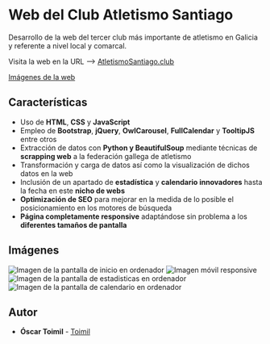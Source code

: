 # Web del Club Atletismo Santiago

Desarrollo de la web del tercer club más importante de atletismo en Galicia y referente a nivel local y comarcal. 

Visita la web en la URL --> [AtletismoSantiago.club](https://www.atletismosantiago.club) 

 [Imágenes de la web](https://github.com/Toimil/AtletismoSantiago#Imágenes)

## Características

* Uso de **HTML**, **CSS** y **JavaScript**
* Empleo de **Bootstrap**, **jQuery**, **OwlCarousel**, **FullCalendar** y **TooltipJS** entre otros
* Extracción de datos con **Python y BeautifulSoup** mediante técnicas de **scrapping web** a la federación gallega de atletismo
* Transformación y carga de datos así como la visualización de dichos datos en la web
* Inclusión de un apartado de **estadística** y **calendario innovadores** hasta la fecha en este **nicho de webs**
* **Optimización de SEO** para mejorar en la medida de lo posible el posicionamiento en los motores de búsqueda
* **Página completamente responsive** adaptándose sin problema a los **diferentes tamaños de pantalla**

## Imágenes
<image src="https://raw.githubusercontent.com/Toimil/AtletismoSantiago/master/readme-img/pc_inicio.png" alt="Imagen de la pantalla de inicio en ordenador">
<image src="https://raw.githubusercontent.com/Toimil/AtletismoSantiago/master/readme-img/movil_responsive.png" alt="Imagen móvil responsive">
<image src="https://raw.githubusercontent.com/Toimil/AtletismoSantiago/master/readme-img/pc_estadisticas.png" alt="Imagen de la pantalla de estadisticas en ordenador">
<image src="https://raw.githubusercontent.com/Toimil/AtletismoSantiago/master/readme-img/pc_calendario.png" alt="Imagen de la pantalla de calendario en ordenador">

## Autor

* **Óscar Toimil** - [Toimil](https://github.com/Toimil)
